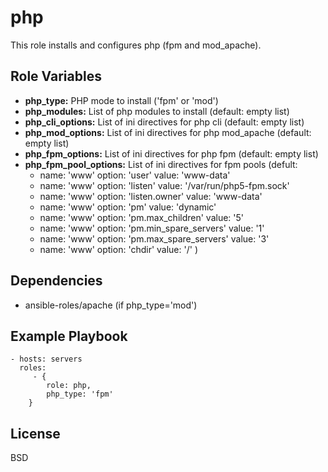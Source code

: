 php
===

This role installs and configures php (fpm and mod_apache).

Role Variables
--------------

* **php_type:** PHP mode to install ('fpm' or 'mod')
* **php_modules:** List of php modules to install (default: empty list)
* **php_cli_options:** List of ini directives for php cli (default: empty list)
* **php_mod_options:** List of ini directives for php mod_apache (default: empty list)
* **php_fpm_options:** List of ini directives for php fpm (default: empty list)
* **php_fpm_pool_options:** List of ini directives for fpm pools (defult:
    - name: 'www'
      option: 'user'
      value: 'www-data'
    - name: 'www'
      option: 'listen'
      value: '/var/run/php5-fpm.sock'
    - name: 'www'
      option: 'listen.owner'
      value: 'www-data'
    - name: 'www'
      option: 'pm'
      value: 'dynamic'
    - name: 'www'
      option: 'pm.max_children'
      value: '5'
    - name: 'www'
      option: 'pm.min_spare_servers'
      value: '1'
    - name: 'www'
      option: 'pm.max_spare_servers'
      value: '3'
    - name: 'www'
      option: 'chdir'
      value: '/'
    )

Dependencies
------------

* ansible-roles/apache (if php_type='mod')

Example Playbook
----------------

    - hosts: servers
      roles:
         - {
            role: php,
            php_type: 'fpm'
        }

License
-------

BSD
